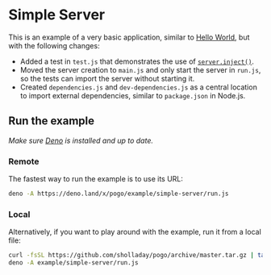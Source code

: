 # Simple Server

This is an example of a very basic application, similar to [Hello World](../hello-world), but with the following changes:
 - Added a test in `test.js` that demonstrates the use of [`server.inject()`](../../README.md#serverinjectrequest).
 - Moved the server creation to `main.js` and only start the server in `run.js`, so the tests can import the server without starting it.
 - Created `dependencies.js` and `dev-dependencies.js` as a central location to import external dependencies, similar to `package.json` in Node.js.

## Run the example

*Make sure [Deno](https://deno.land/) is installed and up to date.*

### Remote

The fastest way to run the example is to use its URL:

```sh
deno -A https://deno.land/x/pogo/example/simple-server/run.js
```

### Local

Alternatively, if you want to play around with the example, run it from a local file:

```sh
curl -fsSL https://github.com/sholladay/pogo/archive/master.tar.gz | tar -x --strip-components=1 'pogo-master/example'
deno -A example/simple-server/run.js
```
